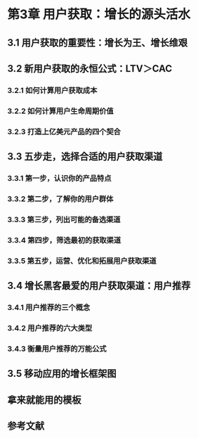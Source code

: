 # 第3章 用户获取：增长的源头活水    
  
## 3.1 用户获取的重要性：增长为王、增长维艰  
## 3.2 新用户获取的永恒公式：LTV＞CAC  
### 3.2.1 如何计算用户获取成本  
### 3.2.2 如何计算用户生命周期价值  
### 3.2.3 打造上亿美元产品的四个契合  
## 3.3 五步走，选择合适的用户获取渠道  
### 3.3.1 第一步，认识你的产品特点  
### 3.3.2 第二步，了解你的用户群体  
### 3.3.3 第三步，列出可能的备选渠道  
### 3.3.4 第四步，筛选最初的获取渠道  
### 3.3.5 第五步，运营、优化和拓展用户获取渠道  
## 3.4 增长黑客最爱的用户获取渠道：用户推荐  
### 3.4.1 用户推荐的三个概念  
### 3.4.2 用户推荐的六大类型  
### 3.4.3 衡量用户推荐的万能公式  
## 3.5 移动应用的增长框架图  
## 拿来就能用的模板  
## 参考文献  
